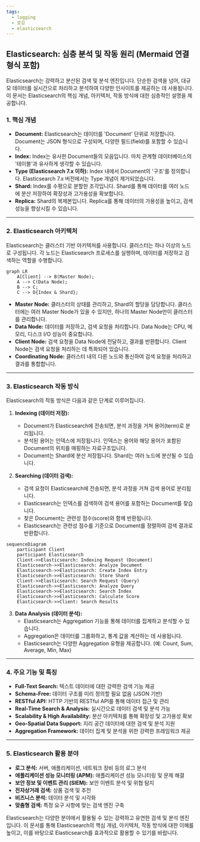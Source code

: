 ```yaml
---
tags:
  - logging
  - 로깅
  - elasticsearch
---
```

## Elasticsearch: 심층 분석 및 작동 원리 (Mermaid 연결형식 포함)

Elasticsearch는 강력하고 분산된 검색 및 분석 엔진입니다. 단순한 검색을 넘어, 대규모 데이터를 실시간으로 처리하고 분석하여 다양한 인사이트를 제공하는 데 사용됩니다. 이 문서는 Elasticsearch의 핵심 개념, 아키텍처, 작동 방식에 대한 심층적인 설명을 제공합니다.

### 1. 핵심 개념

*   **Document:** Elasticsearch는 데이터를 'Document' 단위로 저장합니다. Document는 JSON 형식으로 구성되며, 다양한 필드(field)를 포함할 수 있습니다.
*   **Index:** Index는 유사한 Document들의 모음입니다. 마치 관계형 데이터베이스의 '테이블'과 유사하게 생각할 수 있습니다.
*   **Type (Elasticsearch 7.x 이하):** Index 내에서 Document의 '구조'를 정의합니다. Elasticsearch 7.x 버전에서는 Type 개념이 제거되었습니다.
*   **Shard:** Index를 수평으로 분할한 조각입니다. Shard를 통해 데이터를 여러 노드에 분산 저장하여 확장성과 고가용성을 확보합니다.
*   **Replica:** Shard의 복제본입니다. Replica를 통해 데이터의 가용성을 높이고, 검색 성능을 향상시킬 수 있습니다.

---

### 2. Elasticsearch 아키텍처

Elasticsearch는 클러스터 기반 아키텍처를 사용합니다. 클러스터는 하나 이상의 노드로 구성됩니다. 각 노드는 Elasticsearch 프로세스를 실행하며, 데이터를 저장하고 검색하는 역할을 수행합니다.

```mermaid
graph LR
    A[Client] --> B(Master Node);
    A --> C(Data Node);
    B --> C;
    C --> D{Index & Shard};
```

*   **Master Node:** 클러스터의 상태를 관리하고, Shard의 할당을 담당합니다. 클러스터에는 여러 Master Node가 있을 수 있지만, 하나의 Master Node만이 클러스터를 관리합니다.
*   **Data Node:** 데이터를 저장하고, 검색 요청을 처리합니다. Data Node는 CPU, 메모리, 디스크 I/O 성능이 중요합니다.
*   **Client Node:** 검색 요청을 Data Node에 전달하고, 결과를 반환합니다. Client Node는 검색 요청을 처리하는 데 특화되어 있습니다.
*   **Coordinating Node:** 클러스터 내의 다른 노드와 통신하여 검색 요청을 처리하고 결과를 통합합니다.

---

### 3. Elasticsearch 작동 방식

Elasticsearch의 작동 방식은 다음과 같은 단계로 이루어집니다.

1.  **Indexing (데이터 저장):**
    *   Document가 Elasticsearch에 전송되면, 분석 과정을 거쳐 용어(term)로 분리됩니다.
    *   분석된 용어는 인덱스에 저장됩니다. 인덱스는 용어와 해당 용어가 포함된 Document의 위치를 매핑하는 자료구조입니다.
    *   Document는 Shard에 분산 저장됩니다. Shard는 여러 노드에 분산될 수 있습니다.

2.  **Searching (데이터 검색):**
    *   검색 요청이 Elasticsearch에 전송되면, 분석 과정을 거쳐 검색 용어로 분리됩니다.
    *   Elasticsearch는 인덱스를 검색하여 검색 용어를 포함하는 Document를 찾습니다.
    *   찾은 Document는 관련성 점수(score)와 함께 반환됩니다.
    *   Elasticsearch는 관련성 점수를 기준으로 Document를 정렬하여 검색 결과로 반환합니다.

```mermaid
sequenceDiagram
    participant Client
    participant Elasticsearch
    Client->>Elasticsearch: Indexing Request (Document)
    Elasticsearch->>Elasticsearch: Analyze Document
    Elasticsearch->>Elasticsearch: Create Index Entry
    Elasticsearch->>Elasticsearch: Store Shard
    Client->>Elasticsearch: Search Request (Query)
    Elasticsearch->>Elasticsearch: Analyze Query
    Elasticsearch->>Elasticsearch: Search Index
    Elasticsearch->>Elasticsearch: Calculate Score
    Elasticsearch->>Client: Search Results
```

3.  **Data Analysis (데이터 분석):**
    *   Elasticsearch는 Aggregation 기능을 통해 데이터를 집계하고 분석할 수 있습니다.
    *   Aggregation은 데이터를 그룹화하고, 통계 값을 계산하는 데 사용됩니다.
    *   Elasticsearch는 다양한 Aggregation 유형을 제공합니다. (예: Count, Sum, Average, Min, Max)

---

### 4. 주요 기능 및 특징

*   **Full-Text Search:** 텍스트 데이터에 대한 강력한 검색 기능 제공
*   **Schema-Free:** 데이터 구조를 미리 정의할 필요 없음 (JSON 기반)
*   **RESTful API:** HTTP 기반의 RESTful API를 통해 데이터 접근 및 관리
*   **Real-Time Search & Analysis:** 실시간으로 데이터 검색 및 분석 가능
*   **Scalability & High Availability:** 분산 아키텍처를 통해 확장성 및 고가용성 확보
*   **Geo-Spatial Data Support:** 지리 공간 데이터에 대한 검색 및 분석 지원
*   **Aggregation Framework:** 데이터 집계 및 분석을 위한 강력한 프레임워크 제공

---

### 5. Elasticsearch 활용 분야

*   **로그 분석:** 서버, 애플리케이션, 네트워크 장비 등의 로그 분석
*   **애플리케이션 성능 모니터링 (APM):** 애플리케이션 성능 모니터링 및 문제 해결
*   **보안 정보 및 이벤트 관리 (SIEM):** 보안 이벤트 분석 및 위협 탐지
*   **전자상거래 검색:** 상품 검색 및 추천
*   **비즈니스 분석:** 데이터 분석 및 시각화
*   **맞춤형 검색:** 특정 요구 사항에 맞는 검색 엔진 구축

Elasticsearch는 다양한 분야에서 활용될 수 있는 강력하고 유연한 검색 및 분석 엔진입니다. 이 문서를 통해 Elasticsearch의 핵심 개념, 아키텍처, 작동 방식에 대한 이해를 높이고, 이를 바탕으로 Elasticsearch를 효과적으로 활용할 수 있기를 바랍니다.